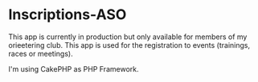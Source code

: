 Inscriptions-ASO
=======

This app is currently in production but only available for members of my orieetering club. 
This app is used for the registration to events (trainings, races or meetings).

I'm using CakePHP as PHP Framework.

